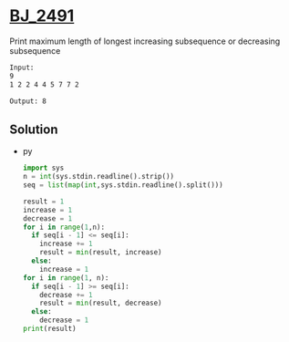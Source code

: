 # [BJ_2491](https://acmicpc.net/problem/2491)

Print maximum length of longest increasing subsequence or decreasing subsequence

```txt
Input:
9
1 2 2 4 4 5 7 7 2

Output: 8
```

## Solution

* py

  ```py
  import sys
  n = int(sys.stdin.readline().strip())
  seq = list(map(int,sys.stdin.readline().split()))

  result = 1
  increase = 1
  decrease = 1
  for i in range(1,n):
    if seq[i - 1] <= seq[i]:
      increase += 1
      result = min(result, increase)
    else:
      increase = 1
  for i in range(1, n):
    if seq[i - 1] >= seq[i]:
      decrease += 1
      result = min(result, decrease)
    else:
      decrease = 1
  print(result)
  ```
